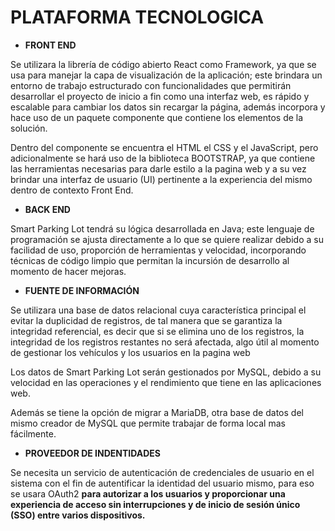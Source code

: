 # PLATAFORMA TECNOLOGICA

- **FRONT END**

Se utilizara la librería  de código abierto React como Framework, ya que se usa para manejar la capa de visualización de la aplicación; este brindara un entorno de trabajo estructurado con funcionalidades que permitirán desarrollar el proyecto de inicio a fin como una interfaz web, es rápido y escalable para cambiar los datos sin recargar la página, además  incorpora y hace uso de un paquete componente que contiene los elementos de la solución.

Dentro del componente se encuentra el HTML el CSS y el JavaScript, pero adicionalmente se hará uso de la biblioteca BOOTSTRAP, ya que contiene las herramientas necesarias para darle estilo a la pagina web y a su vez brindar una interfaz de usuario (UI) pertinente a la experiencia del mismo dentro de contexto Front End.

- **BACK END**

Smart Parking Lot tendrá su lógica desarrollada en Java;  este lenguaje de programación se ajusta directamente a lo que se quiere realizar debido a su facilidad de uso, proporción de herramientas y velocidad, incorporando técnicas de código limpio que permitan la incursión de desarrollo al momento de hacer mejoras.

- **FUENTE DE INFORMACIÓN**

Se utilizara una base de datos relacional cuya característica principal el evitar la duplicidad de registros, de tal manera que se garantiza la integridad referencial, es decir que si se elimina uno de los registros, la integridad de los registros restantes no será afectada, algo útil al momento de gestionar los vehículos y los usuarios en la pagina web

Los datos de Smart Parking Lot serán gestionados por MySQL, debido a su velocidad en las operaciones y el rendimiento que tiene en las aplicaciones web.

Además se tiene la opción de migrar a MariaDB, otra base de datos del mismo creador de MySQL que permite trabajar de forma local mas fácilmente.

- **PROVEEDOR DE INDENTIDADES**

Se necesita un servicio de autenticación de credenciales de usuario en el sistema con el fin de autentificar la identidad del usuario mismo, para eso se usara OAuth2 **para autorizar a los usuarios y proporcionar una experiencia de acceso sin interrupciones y de inicio de sesión único (SSO) entre varios dispositivos.**

